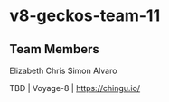 # v8-geckos-team-11

## Team Members
Elizabeth
Chris
Simon
Alvaro


TBD | Voyage-8 | https://chingu.io/
